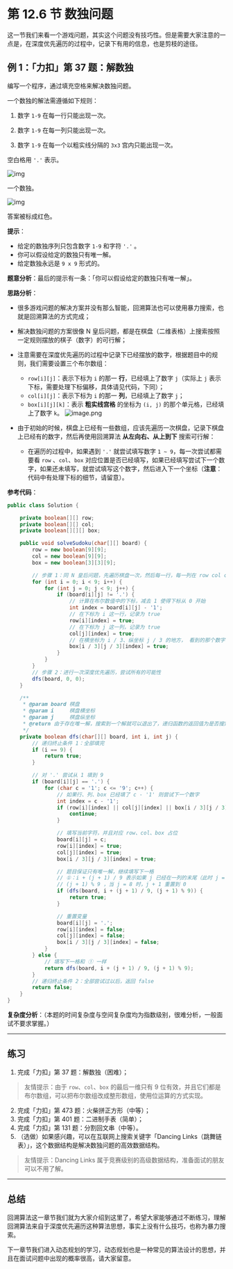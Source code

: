 # 第 12.6 节 数独问题

这一节我们来看一个游戏问题，其实这个问题没有技巧性。但是需要大家注意的一点是，在深度优先遍历的过程中，记录下有用的信息，也是剪枝的途径。

## 例 1：「力扣」第 37 题：解数独

编写一个程序，通过填充空格来解决数独问题。

一个数独的解法需遵循如下规则：

1. 数字 `1-9` 在每一行只能出现一次。

2. 数字 `1-9` 在每一列只能出现一次。

3. 数字 `1-9` 在每一个以粗实线分隔的 `3x3` 宫内只能出现一次。

空白格用 `'.'` 表示。

![img](http://upload.wikimedia.org/wikipedia/commons/thumb/f/ff/Sudoku-by-L2G-20050714.svg/250px-Sudoku-by-L2G-20050714.svg.png)

一个数独。

![img](http://upload.wikimedia.org/wikipedia/commons/thumb/3/31/Sudoku-by-L2G-20050714_solution.svg/250px-Sudoku-by-L2G-20050714_solution.svg.png)

答案被标成红色。

**提示**：

+ 给定的数独序列只包含数字 `1-9` 和字符 `'.'` 。
+ 你可以假设给定的数独只有唯一解。
+ 给定数独永远是 `9 x 9` 形式的。

**题意分析**：最后的提示有一条：「你可以假设给定的数独只有唯一解」。

**思路分析**：

+ 很多游戏问题的解决方案并没有那么智能，回溯算法也可以使用暴力搜索，也就是回溯算法的方式完成；
+ 解决数独问题的方案很像 N 皇后问题，都是在棋盘（二维表格）上搜索按照一定规则摆放的棋子（数字）的可行解；
+ 注意需要在深度优先遍历的过程中记录下已经摆放的数字，根据题目中的规则，我们需要设置三个布尔数组：
  + `row[i][j]`：表示下标为 `i` 的那一 **行**，已经填上了数字 `j`（实际上 `j` 表示下标，需要处理下标偏移，具体请见代码，下同）；  
  + `col[i][j]`：表示下标为 `i` 的那一 **列**，已经填上了数字 `j`；
  + `box[i][j][k]`：表示 **粗实线宫格** 的坐标为 `(i, j)` 的那个单元格，已经填上了数字 `k`。
![image.png](https://pic.leetcode-cn.com/1604283119-HbGQDi-image.png)

+ 由于初始的时候，棋盘上已经有一些数组，应该先遍历一次棋盘，记录下棋盘上已经有的数字，然后再使用回溯算法 **从左向右、从上到下** 搜索可行解：
  + 在遍历的过程中，如果遇到 `'.'` 就尝试填写数字 `1 ~ 9`，每一次尝试都需要看 `row` 、`col`、`box` 对应位置是否已经填写，如果已经填写尝试下一个数字，如果还未填写，就尝试填写这个数字，然后进入下一个坐标（**注意**：代码中有处理下标的细节，请留意）。


**参考代码**：

```Java []
public class Solution {

    private boolean[][] row;
    private boolean[][] col;
    private boolean[][][] box;

    public void solveSudoku(char[][] board) {
        row = new boolean[9][9];
        col = new boolean[9][9];
        box = new boolean[3][3][9];

        // 步骤 1：同 N 皇后问题，先遍历棋盘一次，然后每一行，每一列在 row col cell 里占住位置
        for (int i = 0; i < 9; i++) {
            for (int j = 0; j < 9; j++) {
                if (board[i][j] != '.') {
                    // 计算在布尔数值中的下标，减去 1 使得下标从 0 开始
                    int index = board[i][j] - '1';
                    // 在下标为 i 这一行，记录为 true
                    row[i][index] = true;
                    // 在下标为 j 这一列，记录为 true
                    col[j][index] = true;
                    // 在横坐标为 i / 3、纵坐标 j / 3 的地方， 看到的那个数字记录为 true
                    box[i / 3][j / 3][index] = true;
                }
            }
        }
        // 步骤 2：进行一次深度优先遍历，尝试所有的可能性
        dfs(board, 0, 0);
    }

    /**
     * @param board 棋盘
     * @param i     棋盘横坐标
     * @param j     棋盘纵坐标
     * @return 由于存在唯一解，搜索到一个解就可以退出了，递归函数的返回值为是否搜索到一个解
     */
    private boolean dfs(char[][] board, int i, int j) {
        // 递归终止条件 1：全部填完
        if (i == 9) {
            return true;
        }

        // 对 '.' 尝试从 1 填到 9
        if (board[i][j] == '.') {
            for (char c = '1'; c <= '9'; c++) {
                // 如果行、列、box 已经填了 c - '1' 则尝试下一个数字
                int index = c - '1';
                if (row[i][index] || col[j][index] || box[i / 3][j / 3][index]) {
                    continue;
                }

                // 填写当前字符，并且对应 row、col、box 占位
                board[i][j] = c;
                row[i][index] = true;
                col[j][index] = true;
                box[i / 3][j / 3][index] = true;

                // 题目保证只有唯一解，继续填写下一格
                // ①：i + (j + 1) / 9 表示如果 j 已经在一列的末尾（此时 j = 8），跳转到下一行
                // (j + 1) % 9 ，当 j = 8 时，j + 1 重置到 0
                if (dfs(board, i + (j + 1) / 9, (j + 1) % 9)) {
                    return true;
                }

                // 重置变量
                board[i][j] = '.';
                row[i][index] = false;
                col[j][index] = false;
                box[i / 3][j / 3][index] = false;
            }
        } else {
            // 填写下一格和 ① 一样
            return dfs(board, i + (j + 1) / 9, (j + 1) % 9);
        }
        // 递归终止条件 2：全部尝试过以后，返回 false
        return false;
    }
}
```

**复杂度分析**：（本题的时间复杂度与空间复杂度均为指数级别，很难分析，一般面试不要求掌握。）

---


## 练习

1. 完成「力扣」第 37 题：解数独（困难）；

> 友情提示：由于 `row`、`col`、`box` 的最后一维只有 $9$ 位有效，并且它们都是布尔数组，可以把布尔数组改成整形数组，使用位运算的方式实现。

2. 完成「力扣」第 473 题：火柴拼正方形（中等）；
3. 完成「力扣」第 401 题：二进制手表（简单）；
4. 完成「力扣」第 131 题：分割回文串（中等）。
5. （选做）如果感兴趣，可以在互联网上搜索关键字「Dancing Links（跳舞链表）」，这个数据结构是解决数独问题的高效数据结构。

> 友情提示：Dancing Links 属于竞赛级别的高级数据结构，准备面试的朋友可以不用了解。

---

## 总结

回溯算法这一章节我们就为大家介绍到这里了，希望大家能够通过不断练习，理解回溯算法来自于深度优先遍历这种算法思想，事实上没有什么技巧，也称为暴力搜索。

下一章节我们进入动态规划的学习，动态规划也是一种常见的算法设计的思想，并且在面试问题中出现的概率很高，请大家留意。

